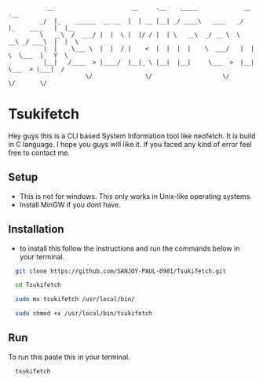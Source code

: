                __                      __     .__    _____             __             .__     
             _/  |_    ______  __ __  |  | __ |__| _/ ____\   ____   _/  |_    ____   |  |__  
             \   __\  /  ___/ |  |  \ |  |/ / |  | \   __\  _/ __ \  \   __\ _/ ___\  |  |  \ 
              |  |    \___ \  |  |  / |    <  |  |  |  |    \  ___/   |  |   \  \___  |   Y  \
              |__|   /____  > |____/  |__|_ \ |__|  |__|     \___  >  |__|    \___  > |___|  /
                          \/               \/                    \/               \/       \/ 

# Tsukifetch
Hey guys this is a CLI based System Information tool like neofetch.
It is build in C language. I hope you guys will like it. If you faced any kind of error feel free to contact me.

## Setup
- This is not for windows. This only works in Unix-like operating systems.
- Install MinGW if you dont have.
## Installation
- to install this follow the instructions and run the commands below in your terminal. 
```bash
  git clone https://github.com/SANJOY-PAUL-0981/Tsukifetch.git
```
```bash
  cd Tsukifetch
```
```bash
  sudo mv tsukifetch /usr/local/bin/
```
```bash
  sudo chmod +x /usr/local/bin/tsukifetch
```
## Run
To run this paste this in your terminal.
```bash
  tsukifetch
```
  

